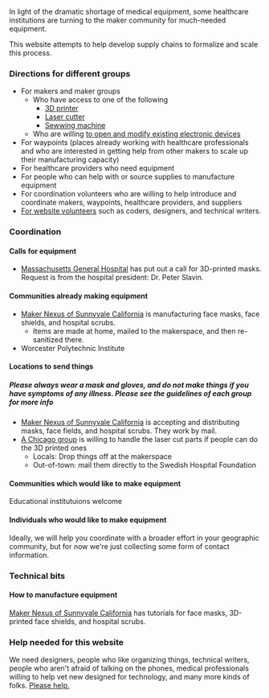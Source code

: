 In light of the dramatic shortage of medical equipment, some healthcare institutions are turning to the maker community for much-needed equipment.

This website attempts to help develop supply chains to formalize and scale this process.

### Directions for different groups
* For makers and maker groups 
  * Who have access to one of the following
    * [3D printer](equipment/printables.md)
    * [Laser cutter](equipment/cuttables.md)
    * [Sewwing machine](quipment/sewwables.md)
  * Who are willing [to open and modify existing electronic devices](equipment/hackables.md)
* For waypoints (places already working with healthcare professionals and who are interested in getting help from other makers to scale up their manufacturing capacity)
* For healthcare providers who need equipment
* For people who can help with or source supplies to manufacture equipment
* For coordination volunteers who are willing to help introduce and coordinate makers, waypoints, healthcare providers, and suppliers
* [For website volunteers](readme.html) such as coders, designers, and technical writers.

### Coordination

#### Calls for equipment
* [Massachusetts General Hospital](https://www.nbcboston.com/news/coronavirus/mgh-desperately-needs-supplies-president-says/2094292/) has put out a call for 3D-printed masks. Request is from the hospital president: Dr. Peter Slavin. 

#### Communities already making equipment
* [Maker Nexus of Sunnyvale California](http://makernexuswiki.com/index.php?title=MN_COVID_Response) is manufacturing face masks, face shields, and hospital scrubs.
  * Items are made at home, mailed to the makerspace, and then re-sanitized there.
* Worcester Polytechnic Institute

#### Locations to send things
##### Please always wear a mask and gloves, and do not make things if you have symptoms of any illness. Please see the guidelines of each group for more info
* [Maker Nexus of Sunnyvale California](http://makernexuswiki.com/index.php?title=MN_COVID_Response) is accepting and distributing masks, face fields, and hospital scrubs. They work by mail.
* [A Chicago group](https://www.facebook.com/groups/512046289743405/about/) is willing to handle the laser cut parts if people can do the 3D printed ones
  * Locals: Drop things off at the makerspace
  * Out-of-town: mail them directly to the Swedish Hospital Foundation

#### Communities which would like to make equipment
Educational institutuions welcome

#### Individuals who would like to make equipment
Ideally, we will help you coordinate with a broader effort in your geographic community, but for now we're just collecting some form of contact information.

### Technical bits

#### How to manufacture equipment
[Maker Nexus of Sunnyvale California](http://makernexuswiki.com/index.php?title=MN_COVID_Response) has tutorials for face masks, 3D-printed face shields, and hospital scrubs.

### Help needed for this website
We need designers, people who like organizing things, technical writers, people who aren't afraid of talking on the phones, medical professionals willing to help vet new designed for technology, and many more kinds of folks. [Please help.](readme.md)


